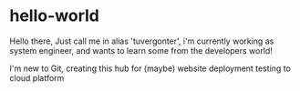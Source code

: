 # hello-world

Hello there,
Just call me in alias 'tuvergonter', i'm currently working as system engineer, and wants to learn some from the developers world!

I'm new to Git, creating this hub for (maybe) website deployment testing to cloud platform

